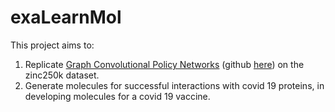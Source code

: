 # exaLearnMol

This project aims to:

1. Replicate [Graph Convolutional Policy Networks](https://arxiv.org/abs/1806.02473) (github [here](https://github.com/bowenliu16/rl_graph_generation)) on the zinc250k dataset.
1. Generate molecules for successful interactions with covid 19 proteins, in developing molecules for a covid 19 vaccine.
